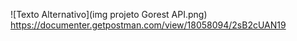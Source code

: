 
![Texto Alternativo](img projeto Gorest API.png)
https://documenter.getpostman.com/view/18058094/2sB2cUAN19